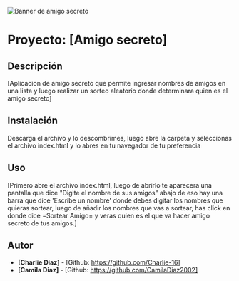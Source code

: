 ![Banner de amigo secreto](https://github.com/user-attachments/assets/17ce250f-6ae6-47a1-95c1-2ab18899cf7b)


# Proyecto: [Amigo secreto]

## Descripción
[Aplicacion de amigo secreto que permite ingresar nombres de amigos en una lista y luego realizar un sorteo aleatorio donde determinara quien es el amigo secreto]

## Instalación
Descarga el archivo y lo descombrimes, luego abre la carpeta y seleccionas el archivo index.html y lo abres en tu navegador de tu preferencia

## Uso
[Primero abre el archivo index.html, luego de abrirlo te aparecera una pantalla que dice "Digite el nombre de sus amigos" abajo de eso hay una barra que dice 'Escribe un nombre' donde debes digitar los nombres que quieras sortear, luego de añadir los nombres que vas a sortear, has click en donde dice =Sortear Amigo= y veras quien es el que va hacer amigo secreto de tus amigos.]


## Autor
- **[Charlie Diaz]** - [Github: https://github.com/Charlie-16]
- **[Camila Diaz]** - [Github: https://github.com/CamilaDiaz2002]


